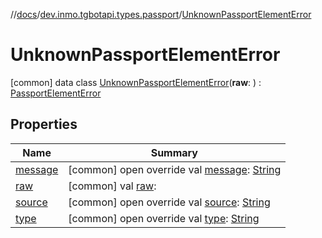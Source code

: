 //[docs](../../../index.md)/[dev.inmo.tgbotapi.types.passport](../index.md)/[UnknownPassportElementError](index.md)



# UnknownPassportElementError  
 [common] data class [UnknownPassportElementError](index.md)(**raw**: ) : [PassportElementError](../-passport-element-error/index.md)   


## Properties  
  
|  Name |  Summary | 
|---|---|
| <a name="dev.inmo.tgbotapi.types.passport/UnknownPassportElementError/message/#/PointingToDeclaration/"></a>[message](message.md)| <a name="dev.inmo.tgbotapi.types.passport/UnknownPassportElementError/message/#/PointingToDeclaration/"></a> [common] open override val [message](message.md): [String](https://kotlinlang.org/api/latest/jvm/stdlib/kotlin/-string/index.html)   <br>|
| <a name="dev.inmo.tgbotapi.types.passport/UnknownPassportElementError/raw/#/PointingToDeclaration/"></a>[raw](raw.md)| <a name="dev.inmo.tgbotapi.types.passport/UnknownPassportElementError/raw/#/PointingToDeclaration/"></a> [common] val [raw](raw.md):    <br>|
| <a name="dev.inmo.tgbotapi.types.passport/UnknownPassportElementError/source/#/PointingToDeclaration/"></a>[source](source.md)| <a name="dev.inmo.tgbotapi.types.passport/UnknownPassportElementError/source/#/PointingToDeclaration/"></a> [common] open override val [source](source.md): [String](https://kotlinlang.org/api/latest/jvm/stdlib/kotlin/-string/index.html)   <br>|
| <a name="dev.inmo.tgbotapi.types.passport/UnknownPassportElementError/type/#/PointingToDeclaration/"></a>[type](type.md)| <a name="dev.inmo.tgbotapi.types.passport/UnknownPassportElementError/type/#/PointingToDeclaration/"></a> [common] open override val [type](type.md): [String](https://kotlinlang.org/api/latest/jvm/stdlib/kotlin/-string/index.html)   <br>|

